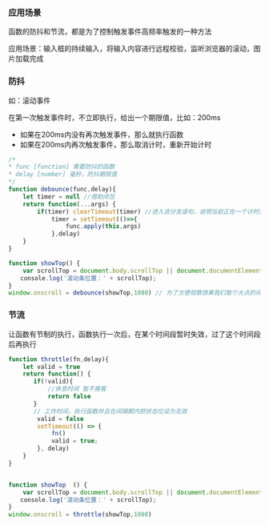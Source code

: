 ### 应用场景

函数的防抖和节流，都是为了控制触发事件高频率触发的一种方法

应用场景：输入框的持续输入，将输入内容进行远程校验，监听浏览器的滚动，图片加载完成

### 防抖

如：滚动事件

在第一次触发事件时，不立即执行，给出一个期限值，比如：200ms

* 如果在200ms内没有再次触发事件，那么就执行函数
* 如果在200ms内再次触发事件，那么取消计时，重新开始计时

```js
/*
* func [function] 需要防抖的函数
* delay [number] 毫秒，防抖期限值
*/
function debounce(func,delay){
    let timer = null //借助闭包
    return function(...args) {
        if(timer) clearTimeout(timer) //进入该分支语句，说明当前正在一个计时过程中，并且又触发了相同事件。所以要取消当前的计时，重新开始计时
            timer = setTimeout(()=>{
                func.apply(this,args)
            },delay) 
    }
}

function showTop() {
    var scrollTop = document.body.scrollTop || document.documentElement.scrollTop;
　　console.log('滚动条位置：' + scrollTop);
}
window.onscroll = debounce(showTop,1000) // 为了方便观察效果我们取个大点的间断值，实际使用根据需要来配置
```



### 节流

让函数有节制的执行，函数执行一次后，在某个时间段暂时失效，过了这个时间段后再执行

```js
function throttle(fn,delay){
    let valid = true
    return function() {
       if(!valid){
           //休息时间 暂不接客
           return false 
       }
       // 工作时间，执行函数并且在间隔期内把状态位设为无效
        valid = false
        setTimeout(() => {
            fn()
            valid = true;
        }, delay)
    }
}


function showTop  () {
    var scrollTop = document.body.scrollTop || document.documentElement.scrollTop;
　　console.log('滚动条位置：' + scrollTop);
}
window.onscroll = throttle(showTop,1000) 
```

